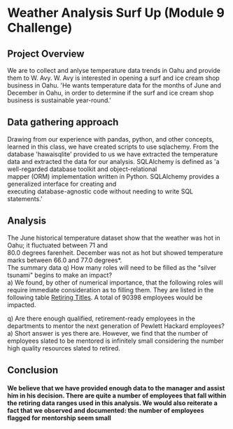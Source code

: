 # Weather Analysis Surf Up (Module 9 Challenge)

## Project Overview

We are to collect and anlyse temperature data trends in Oahu and provide them to W. Avy.
W. Avy is interested in opening a surf and ice cream shop business in Oahu. 'He wants temperature data
for the months of June and December in Oahu, in order to determine if the surf and ice cream shop
business is sustainable year-round.'

## Data gathering approach

Drawing from our experience with pandas, python, and other concepts, learned in this class, we have created
scripts to use sqlachemy. From the database 'hawaisqlite' provided to us we have extracted the temperature \
data and extracted the data for our analysis.
SQLAlchemy is defined as 'a well-regarded database toolkit and object-relational \
mapper (ORM) implementation written in Python. SQLAlchemy provides a generalized interface for creating and \
executing database-agnostic code without needing to write SQL statements.'

## Analysis

The June historical temperature dataset show that the weather was hot in Oahu; it fluctuated between 71 and \
80.0 degrees farenheit. December was not as hot but showed temperature marks between 66.0 and 77.0 degrees*. \
The summary data 
q) How many roles will need to be filled as the "silver tsunami" begins to make an impact? \
a) We found, by other of numerical importance, that the following roles will require immediate consideration as to filling them. They are listed in the following table [Retiring Titles](../Pewlett-Hackard-analysis/data/retiring_titles.csv). A total of 90398 employees would be impacted.

q) Are there enough qualified, retirement-ready employees in the departments to mentor the next generation of Pewlett Hackard employees? \
a) Short answer is yes there are. However, we find that the number of employees slated to be mentored is infinitely small considering the number high quality resources slated to retired.

## Conclusion

#### We believe that we have provided enough data to the manager and assist him in his decision. There are quite a number of employees that fall within the retiring data ranges used in this analysis. We would also reiterate a fact that we observed and documented: the number of employees flagged for mentorship seem small
